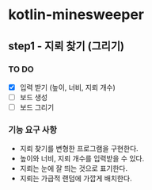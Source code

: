 # kotlin-minesweeper

## step1 - 지뢰 찾기 (그리기)

### TO DO

- [X] 입력 받기 (높이, 너비, 지뢰 개수)
- [ ] 보드 생성
- [ ] 보드 그리기

### 기능 요구 사항

* 지뢰 찾기를 변형한 프로그램을 구현한다.
* 높이와 너비, 지뢰 개수를 입력받을 수 있다.
* 지뢰는 눈에 잘 띄는 것으로 표기한다.
* 지뢰는 가급적 랜덤에 가깝게 배치한다.
